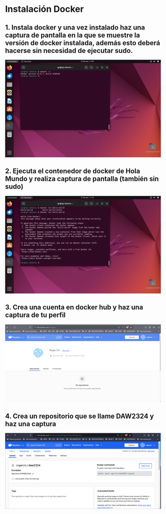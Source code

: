 # Instalación Docker

## 1. Instala docker y una vez instalado haz una captura de pantalla en la que se muestre la versión de docker instalada, además esto deberá hacerse sin necesidad de ejecutar sudo. 

![version](docker-v.png)

## 2. Ejecuta el contenedor de docker de Hola Mundo y realiza captura de pantalla (también sin sudo)

![hello](HelloWorld.png)

## 3. Crea una cuenta en docker hub y haz una captura de tu perfil

![perfil](20231127_11h03m32s_grim.png)

## 4. Crea un repositorio que se llame DAW2324 y haz una captura

![repo](20231127_11h04m51s_grim.png)

##